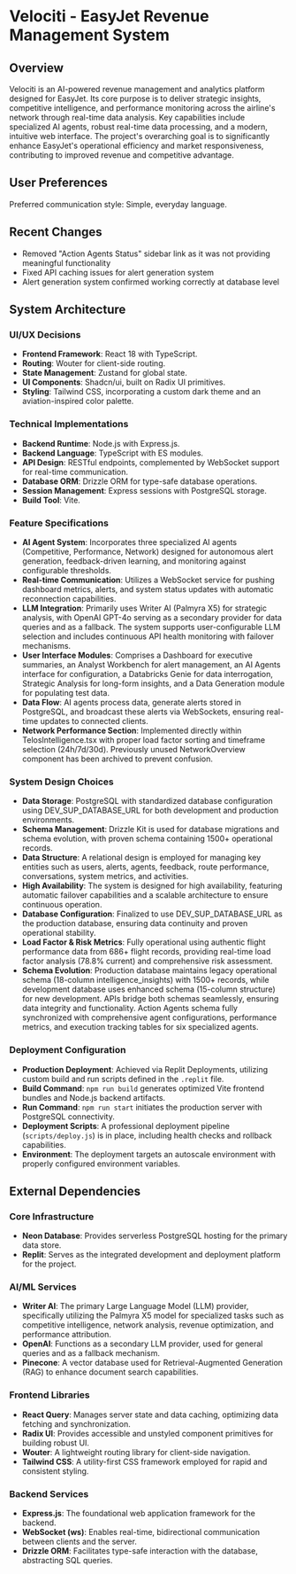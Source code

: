 # Velociti - EasyJet Revenue Management System

## Overview
Velociti is an AI-powered revenue management and analytics platform designed for EasyJet. Its core purpose is to deliver strategic insights, competitive intelligence, and performance monitoring across the airline's network through real-time data analysis. Key capabilities include specialized AI agents, robust real-time data processing, and a modern, intuitive web interface. The project's overarching goal is to significantly enhance EasyJet's operational efficiency and market responsiveness, contributing to improved revenue and competitive advantage.

## User Preferences
Preferred communication style: Simple, everyday language.

## Recent Changes
- Removed "Action Agents Status" sidebar link as it was not providing meaningful functionality
- Fixed API caching issues for alert generation system
- Alert generation system confirmed working correctly at database level

## System Architecture

### UI/UX Decisions
- **Frontend Framework**: React 18 with TypeScript.
- **Routing**: Wouter for client-side routing.
- **State Management**: Zustand for global state.
- **UI Components**: Shadcn/ui, built on Radix UI primitives.
- **Styling**: Tailwind CSS, incorporating a custom dark theme and an aviation-inspired color palette.

### Technical Implementations
- **Backend Runtime**: Node.js with Express.js.
- **Backend Language**: TypeScript with ES modules.
- **API Design**: RESTful endpoints, complemented by WebSocket support for real-time communication.
- **Database ORM**: Drizzle ORM for type-safe database operations.
- **Session Management**: Express sessions with PostgreSQL storage.
- **Build Tool**: Vite.

### Feature Specifications
- **AI Agent System**: Incorporates three specialized AI agents (Competitive, Performance, Network) designed for autonomous alert generation, feedback-driven learning, and monitoring against configurable thresholds.
- **Real-time Communication**: Utilizes a WebSocket service for pushing dashboard metrics, alerts, and system status updates with automatic reconnection capabilities.
- **LLM Integration**: Primarily uses Writer AI (Palmyra X5) for strategic analysis, with OpenAI GPT-4o serving as a secondary provider for data queries and as a fallback. The system supports user-configurable LLM selection and includes continuous API health monitoring with failover mechanisms.
- **User Interface Modules**: Comprises a Dashboard for executive summaries, an Analyst Workbench for alert management, an AI Agents interface for configuration, a Databricks Genie for data interrogation, Strategic Analysis for long-form insights, and a Data Generation module for populating test data.
- **Data Flow**: AI agents process data, generate alerts stored in PostgreSQL, and broadcast these alerts via WebSockets, ensuring real-time updates to connected clients.
- **Network Performance Section**: Implemented directly within TelosIntelligence.tsx with proper load factor sorting and timeframe selection (24h/7d/30d). Previously unused NetworkOverview component has been archived to prevent confusion.

### System Design Choices
- **Data Storage**: PostgreSQL with standardized database configuration using DEV_SUP_DATABASE_URL for both development and production environments.
- **Schema Management**: Drizzle Kit is used for database migrations and schema evolution, with proven schema containing 1500+ operational records.
- **Data Structure**: A relational design is employed for managing key entities such as users, alerts, agents, feedback, route performance, conversations, system metrics, and activities.
- **High Availability**: The system is designed for high availability, featuring automatic failover capabilities and a scalable architecture to ensure continuous operation.
- **Database Configuration**: Finalized to use DEV_SUP_DATABASE_URL as the production database, ensuring data continuity and proven operational stability.
- **Load Factor & Risk Metrics**: Fully operational using authentic flight performance data from 686+ flight records, providing real-time load factor analysis (78.8% current) and comprehensive risk assessment.
- **Schema Evolution**: Production database maintains legacy operational schema (18-column intelligence_insights) with 1500+ records, while development database uses enhanced schema (15-column structure) for new development. APIs bridge both schemas seamlessly, ensuring data integrity and functionality. Action Agents schema fully synchronized with comprehensive agent configurations, performance metrics, and execution tracking tables for six specialized agents.

### Deployment Configuration
- **Production Deployment**: Achieved via Replit Deployments, utilizing custom build and run scripts defined in the `.replit` file.
- **Build Command**: `npm run build` generates optimized Vite frontend bundles and Node.js backend artifacts.
- **Run Command**: `npm run start` initiates the production server with PostgreSQL connectivity.
- **Deployment Scripts**: A professional deployment pipeline (`scripts/deploy.js`) is in place, including health checks and rollback capabilities.
- **Environment**: The deployment targets an autoscale environment with properly configured environment variables.

## External Dependencies

### Core Infrastructure
- **Neon Database**: Provides serverless PostgreSQL hosting for the primary data store.
- **Replit**: Serves as the integrated development and deployment platform for the project.

### AI/ML Services
- **Writer AI**: The primary Large Language Model (LLM) provider, specifically utilizing the Palmyra X5 model for specialized tasks such as competitive intelligence, network analysis, revenue optimization, and performance attribution.
- **OpenAI**: Functions as a secondary LLM provider, used for general queries and as a fallback mechanism.
- **Pinecone**: A vector database used for Retrieval-Augmented Generation (RAG) to enhance document search capabilities.

### Frontend Libraries
- **React Query**: Manages server state and data caching, optimizing data fetching and synchronization.
- **Radix UI**: Provides accessible and unstyled component primitives for building robust UI.
- **Wouter**: A lightweight routing library for client-side navigation.
- **Tailwind CSS**: A utility-first CSS framework employed for rapid and consistent styling.

### Backend Services
- **Express.js**: The foundational web application framework for the backend.
- **WebSocket (ws)**: Enables real-time, bidirectional communication between clients and the server.
- **Drizzle ORM**: Facilitates type-safe interaction with the database, abstracting SQL queries.